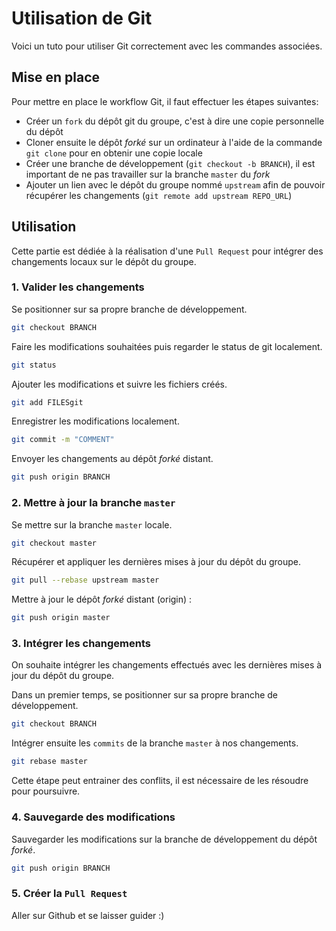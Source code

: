 # Utilisation de Git

Voici un tuto pour utiliser Git correctement avec les commandes associées.

## Mise en place

Pour mettre en place le workflow Git, il faut effectuer les étapes suivantes:  
- Créer un `fork` du dépôt git du groupe, c'est à dire une copie personnelle du dépôt
- Cloner ensuite le dépôt _forké_ sur un ordinateur à l'aide de la commande `git clone` pour en obtenir une copie locale
- Créer une branche de développement (`git checkout -b BRANCH`), il est important de ne pas travailler sur la branche `master` du _fork_ 
- Ajouter un lien avec le dépôt du groupe nommé `upstream` afin de pouvoir récupérer les changements (`git remote add upstream REPO_URL`) 


## Utilisation

Cette partie est dédiée à la réalisation d'une `Pull Request` pour intégrer des changements locaux sur le dépôt du groupe.

### 1. Valider les changements
Se positionner sur sa propre branche de développement.
```sh
git checkout BRANCH
```
Faire les modifications souhaitées puis regarder le status de git localement.
```sh
git status
```
Ajouter les modifications et suivre les fichiers créés.
```sh
git add FILESgit
```
Enregistrer les modifications localement.
```sh
git commit -m "COMMENT"
```
Envoyer les changements au dépôt _forké_ distant.
```sh
git push origin BRANCH
```


### 2. Mettre à jour la branche `master`

Se mettre sur la branche `master` locale.
```sh
git checkout master
```
Récupérer et appliquer les dernières mises à jour du dépôt du groupe.
```sh
git pull --rebase upstream master
```
Mettre à jour le dépôt _forké_ distant (origin) : 
```sh
git push origin master
```


### 3. Intégrer les changements

On souhaite intégrer les changements effectués avec les dernières mises à jour du dépôt du groupe.  

Dans un premier temps, se positionner sur sa propre branche de développement.
```sh
git checkout BRANCH
```
Intégrer ensuite les `commits` de la branche `master` à nos changements.
```sh
git rebase master
```
Cette étape peut entrainer des conflits, il est nécessaire de les résoudre pour poursuivre.


### 4. Sauvegarde des modifications

Sauvegarder les modifications sur la branche de développement du dépôt _forké_.
```sh
git push origin BRANCH
```


### 5. Créer la `Pull Request`

Aller sur Github et se laisser guider :)
